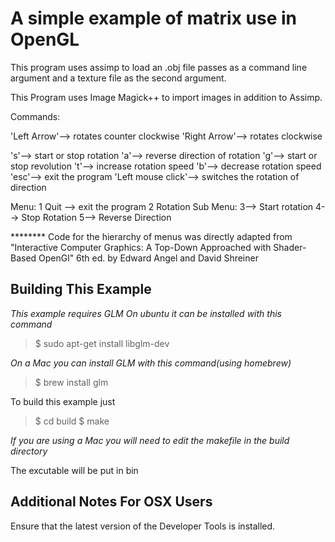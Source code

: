 A simple example of matrix use in OpenGL
========================================
This program uses assimp to load an .obj file passes as a command line argument and a texture file as the second argument.

This Program uses Image Magick++ to import images in addition to Assimp.

Commands:

'Left Arrow'--> rotates counter clockwise
'Right Arrow'--> rotates clockwise

's'--> start or stop rotation
'a'--> reverse direction of rotation
'g'--> start or stop revolution
't'--> increase rotation speed
'b'--> decrease rotation speed
'esc'--> exit the program
'Left mouse click'--> switches the rotation of direction 

Menu:
1 Quit --> exit the program
2 Rotation Sub Menu:
  3--> Start rotation
  4--> Stop Rotation
  5--> Reverse Direction
  
******** Code for the hierarchy of menus was directly adapted from 
"Interactive Computer Graphics: A Top-Down Approached with Shader-Based OpenGl" 6th ed. by Edward Angel and David Shreiner

Building This Example
---------------------

*This example requires GLM*
*On ubuntu it can be installed with this command*

>$ sudo apt-get install libglm-dev

*On a Mac you can install GLM with this command(using homebrew)*
>$ brew install glm

To build this example just 

>$ cd build
>$ make

*If you are using a Mac you will need to edit the makefile in the build directory*

The excutable will be put in bin

Additional Notes For OSX Users
------------------------------

Ensure that the latest version of the Developer Tools is installed.
